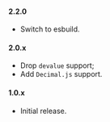 #### 2.2.0
* Switch to esbuild.

#### 2.0.x
* Drop `devalue` support;
* Add `Decimal.js` support.

#### 1.0.x
* Initial release.
